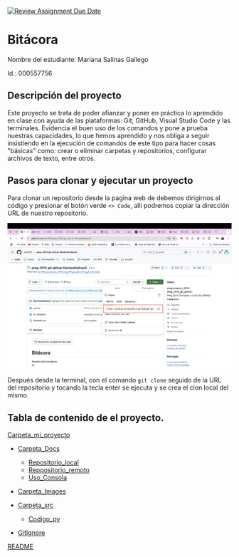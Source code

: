 [![Review Assignment Due Date](https://classroom.github.com/assets/deadline-readme-button-22041afd0340ce965d47ae6ef1cefeee28c7c493a6346c4f15d667ab976d596c.svg)](https://classroom.github.com/a/3WK28ho-)
# Bitácora
Nombre del estudiante: Mariana Salinas Gallego

Id.: 000557756

## Descripción del proyecto
Este proyecto se trata de poder afianzar y poner en práctica lo aprendido en clase con ayuda de las plataformas: Git, GitHub, Visual Studio Code y las terminales. 
Evidencia el buen uso de los comandos y pone a prueba nuestras capacidades, lo que hemos aprendido y nos obliga a seguir insistiendo en la ejecución de comandos de este tipo para hacer cosas "básicas" como: crear o eliminar carpetas y repositorios, configurar archivos de texto, entre otros.

## Pasos para clonar y ejecutar un proyecto

Para clonar un repositorio desde la pagina web de debemos dirigirnos al código y presionar el botón verde ``<> Code``, allí podremos copiar la dirección URL de nuestro repositorio.

![](mi_proyecto/images/Clone.png)

Después desde la terminal, con el comando ``git clone`` seguido de la URL del repositorio y tocando la tecla enter se ejecuta y se crea el clon local del mismo.

## Tabla de contenido de el proyecto.
[Carpeta_mi_proyecto](mi_proyecto)
- [Carpeta_Docs](mi_proyecto/docs)
  - [Repositorio_local](mi_proyecto/docs/repositorio_local.md)
  - [Reppositorio_remoto](mi_proyecto/docs/repositorio_remoto.md)
  - [Uso_Consola](mi_proyecto/docs/uso_consola.md)

- [Carpeta_Images](mi_proyecto/images)

- [Carpeta_src](mi_proyecto/src)
  - [Codigo_py](mi_proyecto/src/codigo.py)
- [GitIgnore](mi_proyecto/.gitignore)

[README](README.md)

